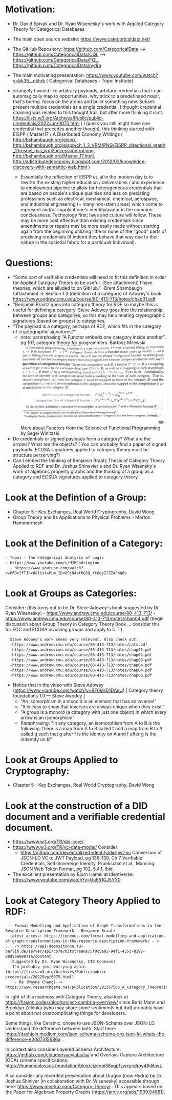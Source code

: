 # Motivation: 
  - Dr. David Spivak and Dr. Ryan Wisenesky's work with Applied Category Theory for Categorical Databases
  - The main open source website: https://www.categoricaldata.net/
  - The GitHub Repository: https://github.com/CategoricalData --> https://github.com/CategoricalData/CQL --> https://github.com/CategoricalData/FQL, https://github.com/CategoricalData/hydra
  - The main motivating presentation: https://www.youtube.com/watch?v=bk36__qkhrk ( Categorical Databases - Topoi Institute)

  - strangely I would like arbitrary payloads, arbitary credentials that I can automagically map to opportunities. why stick to a predefinaed major, that's boring. focus on the atoms and build something new. Subset: present multiple credentials as a single credential. I thought credential chaining was related
    to this thought trail, but after more thinking it isn't. https://lists.w3.org/Archives/Public/public-credentials/2022Jun/0070.html ( I guess you still might have one credential that precedes another though). this thinking started with EISPP / Master17 / A Distributed Economy Writings
    ( http://bshambaugh.org/eispp, http://bshambaugh.org/eispp/ch_1_2_VRM/PNG/EISPP_directional_graph_2fresnel_gss_vrm2accesscontrol.png, http://bshambaugh.org/Master_17.html, http://adistributedeconomy.blogspot.com/2012/03/knowledge-discovery-with-semantic-web.html )  
    - Essentially the reflection of  EISPP et. al in the modern day is to rewrite the existing higher education / deliverables / and experience to employment pipeline to allow for heterogeneous credentials that are based on people's unique qualities and less on prexisting professions such as
      electrical, mechanical, chemical, aerospace, and industrial engineering (+ many non-stem areas) which come to represent and/or supplant one's identity/avatar in the common conciousness. Technology first; laws and culture will follow. These may be more cost effective than existing credentials since amendments
      or repairs may be more easily made without starting again from the beginning utilizing little or none of the "good" parts of prexisting credentials (if indeed they behave that way due to their nature in the societial fabric for a particualr individual).

# Questions:
  - "Some part of verifiable credentials will need to fit this definition in order for Applied Category Theory to be useful. (See attachment) I have theories, which are alluded to on GitHub." -Brent Shambaugh
    (attachment -> Section 1.3 (definition of a category) of Adowey's book: https://www.andrew.cmu.edu/course/80-413-713/notes/chap01.pdf
  - "Benjamin Braatz goes into category theory for RDF so maybe this is useful for defining a category. Steve Adowey goes into the relationship between groups and categories, so this may help relating cryptographic signatures (based on groups) to categories.
  - "The payload is a category, perhaps of RDF, which fits in the category of cryptographic signatures?"
      - note: pararphasing "A Functor embeds one category inside another". pg 107, category theory for programmers. Bartosz Milewski
        ![The Science of Functional Programming ... Sergei Winitzski -- pg 339](./resources/images/DSC_0007s.JPG) 
        More about Functors from the Science of Functional Programming by Segei Winitzski
  - Do credentials or signed payloads form a category? What are the arrows? What are the objects?
   ( You can probably find a paper of signed payloads. ECDSA signatures applied to category theory must be structure perserving?)
  - Can I embed the thinking of Benjamin Braatz Thesis of Category Theory Applied to RDF and Dr. Joshua Shinavier's and Dr. Ryan Wiseneky's  work of algebraic property graphs  and the thinking of a group as a category and ECSDA signatures applied to category theory 

# Look at the Defintion of a Group:
   - Chapter 5 - Key Exchanges, Real World Cryptography, David Wong
   - Group Theory and Its Applications to Physical Problems - Morton Hammermesh

# Look at the Definition of a Category:
    - Topoi - The Categorical Analysis of Logic
    - https://www.youtube.com/c/MJMCodrington
      - https://www.youtube.com/watch?v=P6DvIfTJhx8&list=PLm_IBvOSjN4zthQSQ_Xt6gyZJZZAPoQ6v

# Look at Groups as Categories:
  Consider: (this turns out to be Dr. Steve Adowey's book suggested by Dr. Ryan Wisenesky)
    - https://www.andrew.cmu.edu/course/80-413-713/
      - https://www.andrew.cmu.edu/course/80-413-713/notes/chap04.pdf (begin discussion about Group Theory in Category Theory Book ... consider this for ECC and ECDSA involving groups and apply to C.T.)
     
      Steve Adowey's work seems very relevent. Also check out:
      -https://www.andrew.cmu.edu/course/80-413-713/notes/cats.pdf
      -https://www.andrew.cmu.edu/course/80-413-713/notes/chap01.pdf
      -https://www.andrew.cmu.edu/course/80-413-713/notes/chap02.pdf
      -https://www.andrew.cmu.edu/course/80-413-713/notes/chap03.pdf
      -https://www.andrew.cmu.edu/course/80-413-713/notes/chap04.pdf
      -https://www.andrew.cmu.edu/course/80-413-713/notes/chap04.pdf
      -https://www.andrew.cmu.edu/course/80-413-713/notes/chap05.pdf
   
   - Notice that in the video with Steve Adowey (https://www.youtube.com/watch?v=BF6kHD1DAeU) [ Category theory foundations 1.0 — Steve Awodey ]
       - "An isomorphism in a monoid is an element that has an inverse!"
       -  "It is easy to show that inverses are always unique when they exist."
       -  "A group is a monoid (a category with just one object) in which every arrow is an isomorphism"
       -  Paraphrasing: "In any category, an isomorphism from A to B is the following: there is a map from A to B called f and a map from B to A called g such that g after f is the identity on A and f after g is the indentity on B"

# Look at Groups Applied to Cryptography:
  - Chapter 5 - Key Exchanges, Real World Cryptography, David Wong
  
# Look at the construction of a DID document and a verifiable credential document.
  - https://www.w3.org/TR/did-core/
  - https://www.w3.org/TR/vc-data-model/
  Consider:
      - https://github.com/decentralized-identity/did-jwt-vc
  Conversion of JSON-LD VC to JWT Payload, pg 138-139, Ch 7 Verifiable Credentials, Self-Sovereign Identity, Pruekschat et al., Manning
  JSON Web Token Format, pg 102, 5.4.1, ibid.
  - The excellent presentation by Bjorn Hamel at Identiverse: https://www.youtube.com/watch?v=Uu651GJ5YY0
  

# Look at Category Theory Applied to RDF:
      - Formal Modelling and Application of Graph Transformations in the Resource Description Framework - Benjamin Braatz
      latest access: https://conexus.com/formal-modelling-and-application-of-graph-transformations-in-the-resource-description-framework/ - > ... -> https://api-depositonce.tu-berlin.de/server/api/core/bitstreams/5f0c5a05-9ef1-455c-8198-88d95e08071a/content
      (Suggested by Dr. Ryan Wisenesky, CTO Conexus) 
     - I'm probably just worrying again (https://lists.w3.org/Archives/Public/public-credentials/2022Sep/0075.html)
        - Re (Wayne Chang)--> https://www.researchgate.net/publication/281367586_A_Category_Theoretic_Model_of_RDF_Ontology

In light of this madness with Category Theory, also look at https://fission.codes/blog/project-cambria-overview/ since Boris Mann and Brooklyn Zelenka (who may share some sentiments but tbd) probably have a point about not overcomplicating things for developers.

Some things, like Ceramic, chose to use JSON-Schema over JSON-LD. Understand the difference between both. Start here: https://dashjoin.medium.com/json-schema-schema-org-json-ld-whats-the-difference-e30d7315686a .

In context also consider Layered Schema Architecture: https://github.com/cloudprivacylabs/lsa and Overlays Capture Architecture (OCA) schema specifications: https://humancolossus.foundation/blog/cjzegoi58xgpfzwxyrqlroy48dihwz .

Also consider any recorded presentation about Dragon (now Hydra) by Dr. Joshua Shiniver (in collaboration with Dr. Wisenesky) accessible through here: https://www.meetup.com/Category-Theory/ .  This appears based on the Paper for Algebraic Property Graphs (https://arxiv.org/abs/1909.04881).
